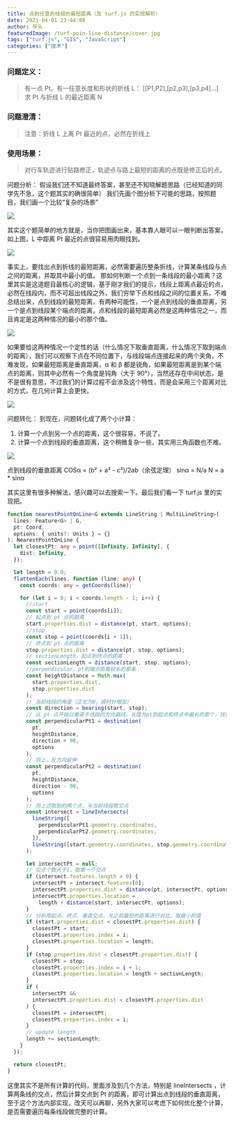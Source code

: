 ```yaml
---
title: 点到任意折线组的最短距离（及 turf.js 的实现解析）
date: 2021-04-01 23:44:00
author: 芋头
featuredImage: /turf-poin-line-distance/cover.jpg
tags: ["turf.js", "GIS", "JavaScript"]
categories: ["技术"]
---
```


### 问题定义：

> 有一点 Pt，有一任意长度和形状的折线 L： [[P1,P2],[p2,p3],[p3,p4]…]  
> 求 Pt 与折线 L 的最近距离 N

### 问题澄清：

> 注意：折线 L 上离 Pt 最近的点，必然在折线上

### 使用场景：

> 对行车轨迹进行贴路修正，轨迹点与路上最短的距离的点既是修正后的点。

问题分析：
假设我们还不知道最终答案，甚至还不知晓解题思路（已经知道的同学先不急，这个题其实的确很简单）
我们先画个图分析下可能的思路，按照题目，我们画一个比较“复杂的场景”

![](/turf-poin-line-distance/831B7173-0C61-47AB-958C-07994E420DB7.png)

其实这个题简单的地方就是，当你把图画出来，基本靠人眼可以一眼判断出答案，如上图，L 中距离 Pt 最近的点很容易用肉眼找到。

![](/turf-poin-line-distance/AD5A6A5E-71EF-428E-A344-D2C531BBF026.png)

事实上，要找出点到折线的最短距离，必然需要遍历整条折线，计算某条线段与点之间的距离，并取其中最小的值。
那如何判断一个点到一条线段的最小距离？这里其实是这道题目最核心的逻辑，基于刚才我们的提示，线段上距离点最近的点，必然在线段内，而不可超出线段之外，我们穷举下点和线段之间的位置关系，不难总结出来，点到线段的最短距离，有两种可能性，一个是点到线段的垂直距离，另一个是点到线段某个端点的距离，点和线段的最短距离必然是这两种情况之一，而且肯定是这两种情况的最小的那个值。

![](/turf-poin-line-distance//12603155-0FC6-47EA-B226-B6215E6B3A1C.png)

如果要给这两种情况一个定性的话（什么情况下取垂直距离，什么情况下取到端点的距离），我们可以观察下点在不同位置下，与线段端点连接起来的两个夹角，不难发现，如果最短距离是垂直距离，α 和 β 都是锐角，如果最短距离是到某个端点的距离，则其中必然有一个角度是钝角（大于 90°），当然还存在中间状态，是不是很有意思，不过我们的计算过程不会涉及这个特性，而是会采用三个距离对比的方式，在几何计算上会更快。

![](/turf-poin-line-distance//8B1016D2-5336-4547-A8E4-F1156A5B99AF.png)

问题转化：
到现在，问题转化成了两个小计算：

1. 计算一个点到另一个点的距离，这个很容易，不说了。
2. 计算一个点到线段的垂直距离，这个稍微复杂一些，其实用三角函数也不难。

![](/turf-poin-line-distance//6A3CF65D-EB6D-43E0-9349-084504BF15DF.png)

点到线段的垂直距离
COSα = (b² + a² - c²)/2ab（余弦定理）
sinα = N/a
N = a \* sinα

其实这里有很多种解法，感兴趣可以去搜索一下。最后我们看一下 turf.js 里的实现把。

```typescript
function nearestPointOnLine<G extends LineString | MultiLineString>(
  lines: Feature<G> | G,
  pt: Coord,
  options: { units?: Units } = {}
): NearestPointOnLine {
  let closestPt: any = point([Infinity, Infinity], {
    dist: Infinity,
  });

  let length = 0.0;
  flattenEach(lines, function (line: any) {
    const coords: any = getCoords(line);

    for (let i = 0; i < coords.length - 1; i++) {
      //start
      const start = point(coords[i]);
      // 起点到 pt 点的距离
      start.properties.dist = distance(pt, start, options);
      //stop
      const stop = point(coords[i + 1]);
      // 终点到 pt 点的距离
      stop.properties.dist = distance(pt, stop, options);
      // sectionLength，起点到终点的距离
      const sectionLength = distance(start, stop, options);
      //perpendicular，pt到端点距离较长的那条
      const heightDistance = Math.max(
        start.properties.dist,
        stop.properties.dist
      );
      // 当前线段的角度（正北为0，顺时针增加）
      const direction = bearing(start, stop);
      // 从 pt 点开始以垂直于线段的方向画线，长度为pt到起点和终点中最长的那个，找到新的点
      const perpendicularPt1 = destination(
        pt,
        heightDistance,
        direction + 90,
        options
      );
      // 同上，反方向延伸
      const perpendicularPt2 = destination(
        pt,
        heightDistance,
        direction - 90,
        options
      );
      // 将上述取到的两个点，与当前线段取交点
      const intersect = lineIntersects(
        lineString([
          perpendicularPt1.geometry.coordinates,
          perpendicularPt2.geometry.coordinates,
        ]),
        lineString([start.geometry.coordinates, stop.geometry.coordinates])
      );

      let intersectPt = null;
      // 交点个数大于1，取第一个交点
      if (intersect.features.length > 0) {
        intersectPt = intersect.features[0];
        intersectPt.properties.dist = distance(pt, intersectPt, options);
        intersectPt.properties.location =
          length + distance(start, intersectPt, options);
      }
      // 分别用起点、终点、垂直交点，与之前最短的距离进行对比，取最小的值
      if (start.properties.dist < closestPt.properties.dist) {
        closestPt = start;
        closestPt.properties.index = i;
        closestPt.properties.location = length;
      }
      if (stop.properties.dist < closestPt.properties.dist) {
        closestPt = stop;
        closestPt.properties.index = i + 1;
        closestPt.properties.location = length + sectionLength;
      }
      if (
        intersectPt &&
        intersectPt.properties.dist < closestPt.properties.dist
      ) {
        closestPt = intersectPt;
        closestPt.properties.index = i;
      }
      // update length
      length += sectionLength;
    }
  });

  return closestPt;
}
```

这里其实不是所有计算的代码，里面涉及到几个方法，特别是 lineIntersects ，计算两条线的交点，然后计算交点到 Pt 的距离，即可计算出点到线段的垂直距离，至于这个方法内部实现，改天可以再聊，另外大家可以考虑下如何优化整个计算，是否需要遍历每条线段做完整的计算。
